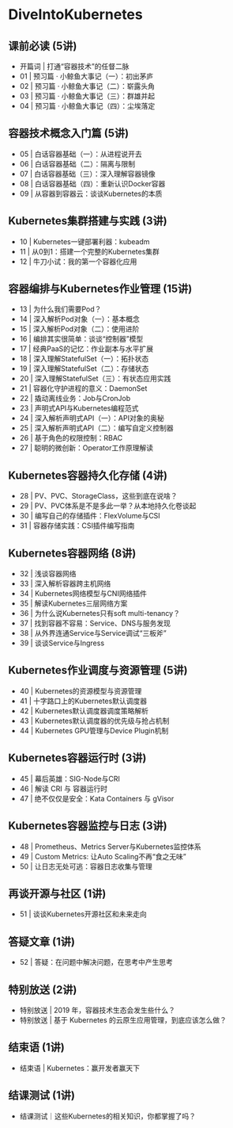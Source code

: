 # DiveIntoKubernetes

## 课前必读 (5讲)

- 开篇词 | 打通“容器技术”的任督二脉
- 01 | 预习篇 · 小鲸鱼大事记（一）：初出茅庐 
- 02 | 预习篇 · 小鲸鱼大事记（二）：崭露头角
- 03 | 预习篇 · 小鲸鱼大事记（三）：群雄并起
- 04 | 预习篇 · 小鲸鱼大事记（四）：尘埃落定

## 容器技术概念入门篇 (5讲)

- 05 | 白话容器基础（一）：从进程说开去
- 06 | 白话容器基础（二）：隔离与限制
- 07 | 白话容器基础（三）：深入理解容器镜像
- 08 | 白话容器基础（四）：重新认识Docker容器
- 09 | 从容器到容器云：谈谈Kubernetes的本质

## Kubernetes集群搭建与实践 (3讲)

- 10 | Kubernetes一键部署利器：kubeadm
- 11 | 从0到1：搭建一个完整的Kubernetes集群
- 12 | 牛刀小试：我的第一个容器化应用

## 容器编排与Kubernetes作业管理 (15讲)

- 13 | 为什么我们需要Pod？
- 14 | 深入解析Pod对象（一）：基本概念
- 15 | 深入解析Pod对象（二）：使用进阶
- 16 | 编排其实很简单：谈谈“控制器”模型
- 17 | 经典PaaS的记忆：作业副本与水平扩展
- 18 | 深入理解StatefulSet（一）：拓扑状态
- 19 | 深入理解StatefulSet（二）：存储状态
- 20 | 深入理解StatefulSet（三）：有状态应用实践
- 21 | 容器化守护进程的意义：DaemonSet
- 22 | 撬动离线业务：Job与CronJob
- 23 | 声明式API与Kubernetes编程范式
- 24 | 深入解析声明式API（一）：API对象的奥秘
- 25 | 深入解析声明式API（二）：编写自定义控制器
- 26 | 基于角色的权限控制：RBAC
- 27 | 聪明的微创新：Operator工作原理解读

## Kubernetes容器持久化存储 (4讲)

- 28 | PV、PVC、StorageClass，这些到底在说啥？
- 29 | PV、PVC体系是不是多此一举？从本地持久化卷谈起
- 30 | 编写自己的存储插件：FlexVolume与CSI
- 31 | 容器存储实践：CSI插件编写指南

## Kubernetes容器网络 (8讲)

- 32 | 浅谈容器网络
- 33 | 深入解析容器跨主机网络
- 34 | Kubernetes网络模型与CNI网络插件
- 35 | 解读Kubernetes三层网络方案
- 36 | 为什么说Kubernetes只有soft multi-tenancy？
- 37 | 找到容器不容易：Service、DNS与服务发现
- 38 | 从外界连通Service与Service调试“三板斧”
- 39 | 谈谈Service与Ingress

## Kubernetes作业调度与资源管理 (5讲)

- 40 | Kubernetes的资源模型与资源管理
- 41 | 十字路口上的Kubernetes默认调度器
- 42 | Kubernetes默认调度器调度策略解析
- 43 | Kubernetes默认调度器的优先级与抢占机制
- 44 | Kubernetes GPU管理与Device Plugin机制

## Kubernetes容器运行时 (3讲)

- 45 | 幕后英雄：SIG-Node与CRI
- 46 | 解读 CRI 与 容器运行时
- 47 | 绝不仅仅是安全：Kata Containers 与 gVisor

## Kubernetes容器监控与日志 (3讲)

- 48 | Prometheus、Metrics Server与Kubernetes监控体系
- 49 | Custom Metrics: 让Auto Scaling不再“食之无味”
- 50 | 让日志无处可逃：容器日志收集与管理

## 再谈开源与社区 (1讲)

- 51 | 谈谈Kubernetes开源社区和未来走向

## 答疑文章 (1讲)

- 52 | 答疑：在问题中解决问题，在思考中产生思考

## 特别放送 (2讲)

- 特别放送 | 2019 年，容器技术生态会发生些什么？
- 特别放送 | 基于 Kubernetes 的云原生应用管理，到底应该怎么做？

## 结束语 (1讲)

- 结束语 | Kubernetes：赢开发者赢天下

## 结课测试 (1讲)

- 结课测试｜这些Kubernetes的相关知识，你都掌握了吗？
